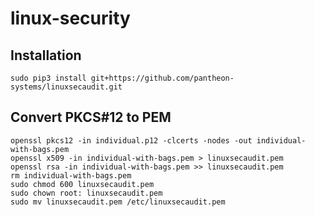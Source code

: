 # linux-security

## Installation

    sudo pip3 install git+https://github.com/pantheon-systems/linuxsecaudit.git

## Convert PKCS#12 to PEM

    openssl pkcs12 -in individual.p12 -clcerts -nodes -out individual-with-bags.pem
    openssl x509 -in individual-with-bags.pem > linuxsecaudit.pem
    openssl rsa -in individual-with-bags.pem >> linuxsecaudit.pem
    rm individual-with-bags.pem
    sudo chmod 600 linuxsecaudit.pem
    sudo chown root: linuxsecaudit.pem
    sudo mv linuxsecaudit.pem /etc/linuxsecaudit.pem
